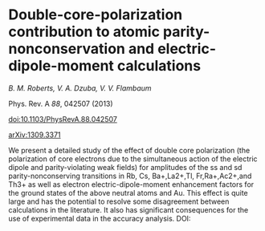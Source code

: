 # Double-core-polarization contribution to atomic parity-nonconservation and electric-dipole-moment calculations

_B. M. Roberts, V. A. Dzuba, V. V. Flambaum_

Phys. Rev. A *88*, 042507 (2013)

[doi:10.1103/PhysRevA.88.042507](http://dx.doi.org/10.1103/PhysRevA.88.042507)

[arXiv:1309.3371](http://arxiv.org/abs/1309.3371)


We present a detailed study of the effect of double core polarization (the polarization of core electrons due to the simultaneous action of the electric dipole and parity-violating weak fields) for amplitudes of the ss and sd parity-nonconserving transitions in Rb, Cs, Ba+,La2+,Tl, Fr,Ra+,Ac2+,and Th3+ as well as electron electric-dipole-moment enhancement factors for the ground states of the above neutral atoms and Au. This effect is quite large and has the potential to resolve some disagreement between calculations in the literature. It also has significant consequences for the use of experimental data in the accuracy analysis. DOI:

